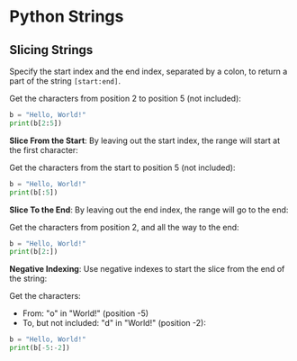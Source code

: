 # Python Strings

## Slicing Strings

Specify the start index and the end index, separated by a colon, to return a part of the string `[start:end]`.

Get the characters from position 2 to position 5 (not included):
```python
b = "Hello, World!"
print(b[2:5])
```

**Slice From the Start**: By leaving out the start index, the range will start at the first character:

Get the characters from the start to position 5 (not included):
```python
b = "Hello, World!"
print(b[:5])
```

**Slice To the End**: By leaving out the end index, the range will go to the end:

Get the characters from position 2, and all the way to the end:
```python
b = "Hello, World!"
print(b[2:])
```

**Negative Indexing**: Use negative indexes to start the slice from the end of the string:

Get the characters:
* From: "o" in "World!" (position -5)
* To, but not included: "d" in "World!" (position -2):
```python
b = "Hello, World!"
print(b[-5:-2])
```
